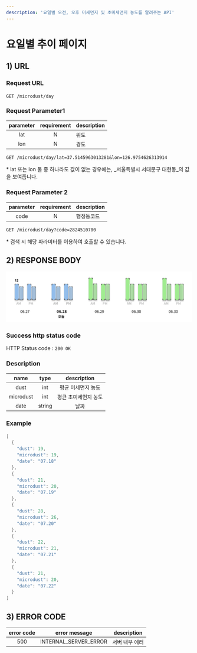 ```yaml
---
description: '요일별 오전, 오후 미세먼지 및 초미세먼지 농도를 알려주는 API'
---
```


# 요일별 추이 페이지

## 1\) URL

### Request URL

```text
GET /microdust/day
```

### Request Parameter1

| parameter | requirement | description |
| :---: | :---: | :--- |
| lat | N | 위도 |
| lon | N | 경도 |

```text
GET /microdust/day/lat=37.5145963013281&lon=126.9754626313914
```

\* lat 또는 lon 둘 중 하나라도 값이 없는 경우에는, _서울특별시 서대문구 대현동_의 값을 보여줍니다.

### Request Parameter 2

| parameter | requirement | description |
| :---: | :---: | :--- |
| code | N | 행정동코드 |

```text
GET /microdust/day?code=2824510700
```

\* 검색 시 해당 파라미터를 이용하여 호출할 수 있습니다.

## 2\) RESPONSE BODY

![day](../../.gitbook/assets/.png%20%283%29.png)

### Success http status code

HTTP Status code : `200 OK`

### Description

| name | type | description |
| :---: | :---: | :---: |
| dust | int | 평균 미세먼지 농도 |
| microdust | int | 평균 초미세먼지 농도 |
| date | string | 날짜 |

### Example

```java
[
  {
    "dust": 19,
    "microdust": 19,
    "date": "07.18"
  },
  {
    "dust": 21,
    "microdust": 20,
    "date": "07.19"
  },
  {
    "dust": 28,
    "microdust": 26,
    "date": "07.20"
  },
  {
    "dust": 22,
    "microdust": 21,
    "date": "07.21"
  },
  {
    "dust": 21,
    "microdust": 20,
    "date": "07.22"
  }
]
```

## 3\) ERROR CODE

| error code | error message | description |
| :---: | :---: | :---: |
| 500 | INTERNAL\_SERVER\_ERROR | 서버 내부 에러 |

